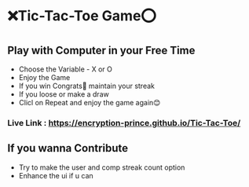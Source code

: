 # ❌Tic-Tac-Toe Game⭕
## Play with Computer in your Free Time
- Choose the Variable - X or O
- Enjoy the Game
- If you win Congrats🎉 maintain your streak
- If you loose or make a draw
- Clicl on Repeat and enjoy the game again😊

### Live Link : https://encryption-prince.github.io/Tic-Tac-Toe/

## If you wanna Contribute
- Try to make the user and comp streak count option
- Enhance the ui if u can
